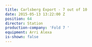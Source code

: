 ```yaml
---
title: Carlsberg Export - 7 out of 10
date: 2015-05-13 13:22:00 Z
position: 64
director: Station
production-company: 'Fold 7 '
equipment: Arri Alexa
is-shown: false
---
```


